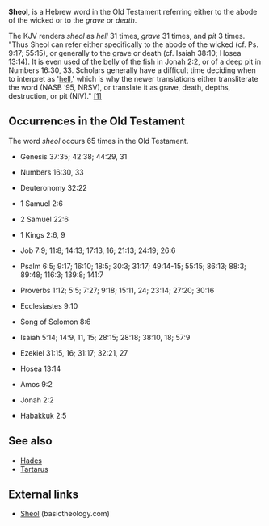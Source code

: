 **Sheol**, is a Hebrew word in the Old Testament referring either
to the abode of the wicked or to the *grave* or *death*.

The KJV renders *sheol* as *hell* 31 times, *grave* 31 times, and
*pit* 3 times. "Thus Sheol can refer either specifically to the
abode of the wicked (cf. Ps. 9:17; 55:15), or generally to the
grave or death (cf. Isaiah 38:10; Hosea 13:14). It is even used of
the belly of the fish in Jonah 2:2, or of a deep pit in Numbers
16:30, 33. Scholars generally have a difficult time deciding when
to interpret as '[hell](Hell "Hell"),' which is why the newer
translations either transliterate the word (NASB ’95, NRSV), or
translate it as grave, death, depths, destruction, or pit (NIV)."
[[1]](http://www.basictheology.com/definitions/Sheol/)

## Occurrences in the Old Testament

The word *sheol* occurs 65 times in the Old Testament.

-   Genesis 37:35; 42:38; 44:29, 31
-   Numbers 16:30, 33
-   Deuteronomy 32:22
-   1 Samuel 2:6
-   2 Samuel 22:6
-   1 Kings 2:6, 9
-   Job 7:9; 11:8; 14:13; 17:13, 16; 21:13; 24:19; 26:6
-   Psalm 6:5; 9:17; 16:10; 18:5; 30:3; 31:17; 49:14-15; 55:15;
    86:13; 88:3; 89:48; 116:3; 139:8; 141:7
-   Proverbs 1:12; 5:5; 7:27; 9:18; 15:11, 24; 23:14; 27:20; 30:16

-   Ecclesiastes 9:10
-   Song of Solomon 8:6
-   Isaiah 5:14; 14:9, 11, 15; 28:15; 28:18; 38:10, 18; 57:9
-   Ezekiel 31:15, 16; 31:17; 32:21, 27
-   Hosea 13:14
-   Amos 9:2
-   Jonah 2:2
-   Habakkuk 2:5

## See also

-   [Hades](Hades "Hades")
-   [Tartarus](Tartarus "Tartarus")

## External links

-   [Sheol](http://www.basictheology.com/definitions/Sheol/)
    (basictheology.com)




